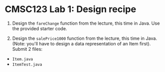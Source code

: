# CMSC123 Lab 1: Design recipe

1. Design the `fareChange` function from the lecture, this time in Java. Use the provided starter code.

2. Design the `salePrice1000` function from the lecture, this time in Java. (Note: you'll have to design a data representation of an Item first). Submit 2 files:

- `Item.java`
- `ItemTest.java`
